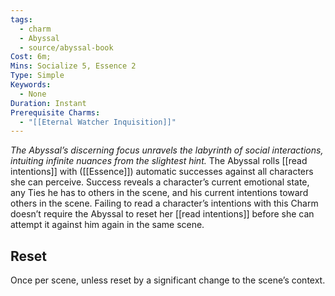 ```yaml
---
tags:
  - charm
  - Abyssal
  - source/abyssal-book
Cost: 6m; 
Mins: Socialize 5, Essence 2
Type: Simple
Keywords:
  - None
Duration: Instant
Prerequisite Charms:
  - "[[Eternal Watcher Inquisition]]"
---
```

*The Abyssal’s discerning focus unravels the labyrinth of social interactions, intuiting infinite nuances from the slightest hint.*
The Abyssal rolls [[read intentions]] with ([[Essence]]) automatic successes against all characters she can perceive. Success reveals a character’s current emotional state, any Ties he has to others in the scene, and his current intentions toward others in the scene.
Failing to read a character’s intentions with this Charm doesn’t require the Abyssal to reset her [[read intentions]] before she can attempt it against him again in the same scene.
## Reset 
Once per scene, unless reset by a significant change to the scene’s context.
